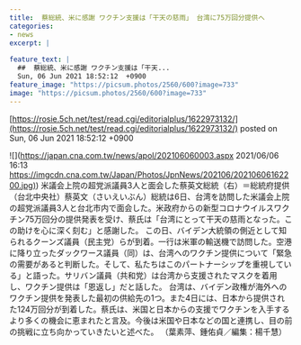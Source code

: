```yaml
---
title:  蔡総統、米に感謝 ワクチン支援は「干天の慈雨」 台湾に75万回分提供へ  
categories:
- news
excerpt: |
  
feature_text: |
  ##  蔡総統、米に感謝 ワクチン支援は「干天...
  Sun, 06 Jun 2021 18:52:12  +0900
feature_image: "https://picsum.photos/2560/600?image=733"
image: "https://picsum.photos/2560/600?image=733"
---
```


[https://rosie.5ch.net/test/read.cgi/editorialplus/1622973132/](https://rosie.5ch.net/test/read.cgi/editorialplus/1622973132/)
posted on Sun, 06 Jun 2021 18:52:12  +0900

<!--more-->

![](https://japan.cna.com.tw/news/apol/202106060003.aspx 2021/06/06 16:13 [https://imgcdn.cna.com.tw/Japan/Photos/JpnNews/202106/20210606162200.jpg)](https://imgcdn.cna.com.tw/Japan/Photos/JpnNews/202106/20210606162200.jpg)) 米議会上院の超党派議員3人と面会した蔡英文総統（右）＝総統府提供 （台北中央社）蔡英文（さいえいぶん）総統は6日、台湾を訪問した米議会上院の超党派議員3人と台北市内で面会した。米政府からの新型コロナウイルスワクチン75万回分の提供発表を受け、蔡氏は「台湾にとって干天の慈雨となった。この助けを心に深く刻む」と感謝した。 この日、バイデン大統領の側近として知られるクーンズ議員（民主党）らが到着。一行は米軍の輸送機で訪問した。空港に降り立ったダックワース議員（同）は、台湾へのワクチン提供について「緊急の需要があると判断した。そして、私たちはこのパートナーシップを重視している」と語った。サリバン議員（共和党）は台湾から支援されたマスクを着用し、ワクチン提供は「恩返し」だと話した。 台湾は、バイデン政権が海外へのワクチン提供を発表した最初の供給先の1つ。また4日には、日本から提供された124万回分が到着した。蔡氏は、米国と日本からの支援でワクチンを入手するより多くの機会に恵まれたと言及。今後は米国や日本などの国と連携し、目の前の挑戦に立ち向かっていきたいと述べた。 （葉素萍、鍾佑貞／編集：楊千慧）
